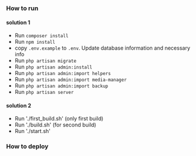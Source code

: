 ### How to run ###

#### solution 1 ####

- Run `composer install`
- Run `npm install`
- copy `.env.example` to `.env`. Update database information and necessary info
- Run `php artisan migrate`
- Run `php artisan admin:install`
- Run `php artisan admin:import helpers`
- Run `php artisan admin:import media-manager`
- Run `php artisan admin:import backup`
- Run `php artisan server`

#### solution 2 ####

- Run './first_build.sh' (only first build)
- Run './build.sh' (for second build)
- Run './start.sh'

### How to deploy ###

